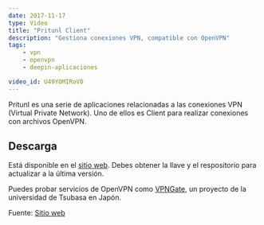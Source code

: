 ```yaml
---
date: 2017-11-17
type: Video
title: "Pritunl Client"
description: "Gestiona conexiones VPN, compatible con OpenVPN"
tags:
    - vpn
    - openvpn
    - deepin-aplicaciones

video_id: U49YOMIRoV0
---
```


Pritunl es una serie de aplicaciones relacionadas a las conexiones VPN (Virtual Private Network). Uno de ellos es Client para realizar conexiones con archivos OpenVPN.

## Descarga

Está disponible en el [sitio web](https://client.pritunl.com/). Debes obtener la llave y el respositorio para actualizar a la última versión.

Puedes probar servicios de OpenVPN como [VPNGate](http://www.vpngate.net/en/), un proyecto de la universidad de Tsubasa en Japón.

Fuente: [Sitio web](https://client.pritunl.com/)
